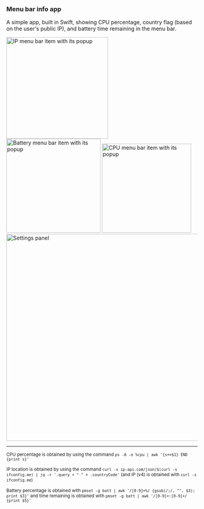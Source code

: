 ### Menu bar info app

A simple app, built in Swift, showing CPU percentage, country flag (based on the user's public IP), and battery time remaining in the menu bar.

<img width="268" alt="IP menu bar item with its popup" src="https://github.com/user-attachments/assets/5ca3faa1-e611-4526-bda2-976dcfca486f" />
<img width="248" alt="Battery menu bar item with its popup" src="https://github.com/user-attachments/assets/8e96c97e-6a82-475f-8da5-90a91ae455f5" />
<img width="235" alt="CPU menu bar item with its popup" src="https://github.com/user-attachments/assets/95286e98-9977-40e0-b965-18da089b72e8" />

<img width="546" alt="Settings panel" src="https://github.com/user-attachments/assets/17ec57cc-d520-4fc6-b4ae-f5955cb79c42" />

---

<sub>CPU percentage is obtained by using the command `ps -A -o %cpu | awk '{s+=$1} END {print s}'`</sub>


<sub>IP location is obtained by using the command `curl -s ip-api.com/json/$(curl -s ifconfig.me) | jq -r '.query + " " + .countryCode'` (and IP (v4) is obtained with `curl -s ifconfig.me`)</sub>

<sub>Battery percentage is obtained with `pmset -g batt | awk '/[0-9]+%/ {gsub(/;/, "", $3); print $3}'` and time remaining is obtained with `pmset -g batt | awk '/[0-9]+:[0-9]+/ {print $5}'`</sub>
